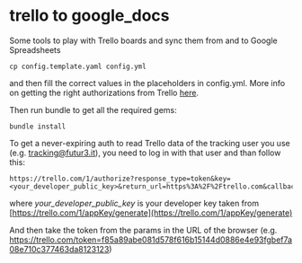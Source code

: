 trello to google_docs
=====================
Some tools to play with Trello boards and sync them from and to Google Spreadsheets

    cp config.template.yaml config.yml
    
and then fill the correct values in the placeholders in config.yml.
More info on getting the right authorizations from Trello [here](https://trello.com/docs/gettingstarted/index.html#getting-an-application-key/).

Then run bundle to get all the required gems:

    bundle install
    
To get a never-expiring auth to read Trello data of the tracking user you use (e.g. tracking@futur3.it), you need to log in with that user and than follow this:
    
    https://trello.com/1/authorize?response_type=token&key=<your_developer_public_key>&return_url=https%3A%2F%2Ftrello.com&callback_method=fragment&scope=read&expiration=never&name=Trello+Effort+Tracker+for+Futur3

where _your\_developer\_public\_key_ is your developer key taken from [https://trello.com/1/appKey/generate](https://trello.com/1/appKey/generate)

And then take the token from the params in the URL of the browser (e.g. https://trello.com/token=f85a89abe081d578f616b15144d0886e4e93fgbef7a08e710c377463da8123123)